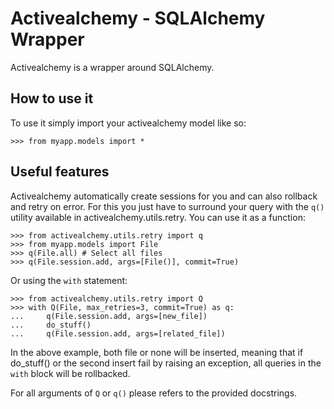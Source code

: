 Activealchemy - SQLAlchemy Wrapper
==================================

Activealchemy is a wrapper around SQLAlchemy.

How to use it
-------------

To use it simply import your activealchemy model  like so:

    >>> from myapp.models import *


Useful features
---------------

Activealchemy automatically create sessions for you and can also rollback and
retry on error.
For this you just have to surround your query with the `q()` utility available
in activealchemy.utils.retry.
You can use it as a function:

    >>> from activealchemy.utils.retry import q
    >>> from myapp.models import File
    >>> q(File.all) # Select all files
    >>> q(File.session.add, args=[File()], commit=True)

Or using the `with` statement:

    >>> from activealchemy.utils.retry import Q
    >>> with Q(File, max_retries=3, commit=True) as q:
    ...     q(File.session.add, args=[new_file])
    ...     do_stuff()
    ...     q(File.session.add, args=[related_file])

In the above example, both file or none will be inserted, meaning that if
do\_stuff() or the second insert fail by raising an exception, all queries in
the `with` block will be rollbacked.

For all arguments of `Q` or `q()` please refers to the provided docstrings.


